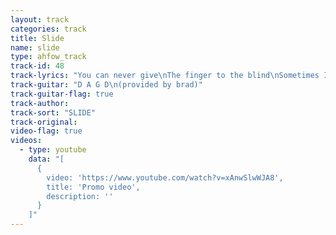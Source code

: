 ```yaml
---
layout: track
categories: track
title: Slide
name: slide
type: ahfow_track
track-id: 48
track-lyrics: "You can never give\nThe finger to the blind\nSometimes I act so stupid\nBut you never seem to mind\n\nThat's no way to be\nLaughing at the deaf\nI know that I repeat myself\nWhen I got nothing left\n\nBut you know\nHidden thoughts\nPoison life, poison life\nYeah you know\nHidden feelings\nYou steal from yourself\n\nSoho has the boots\nNoho's got the crack\nNew England has the foliage\nBut I'm not goin back\n\nYou tell me that I'm good\nI know that I was bad\nYou made me feel so guilty\nI can't remember what I had\n\nBut you know\nHidden thoughts\nPoison life, poison life\nYeah you know\nHidden feelings\nYou steal from yourself"
track-guitar: "D A G D\n(provided by brad)"
track-guitar-flag: true
track-author: 
track-sort: "SLIDE"
track-original: 
video-flag: true
videos:
  - type: youtube
    data: "[
      { 
        video: 'https://www.youtube.com/watch?v=xAnwSlwWJA8',
        title: 'Promo video',
        description: ''
      }
    ]"
---
```


